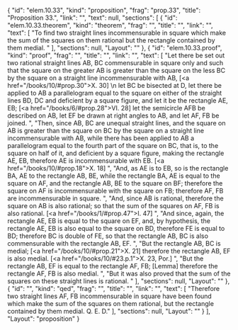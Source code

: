 {
  "id": "elem.10.33",
  "kind": "proposition",
  "frag": "prop.33",
  "title": "Proposition 33.",
  "link": "",
  "text": null,
  "sections": [
    {
      "id": "elem.10.33.theorem",
      "kind": "theorem",
      "frag": "",
      "title": "",
      "link": "",
      "text": [
        "To find two straight lines incommensurable in square which make the sum of the squares on them rational but the rectangle contained by them medial. "
      ],
      "sections": null,
      "Layout": ""
    },
    {
      "id": "elem.10.33.proof",
      "kind": "proof",
      "frag": "",
      "title": "",
      "link": "",
      "text": [
        "Let there be set out two rational straight lines AB, BC commensurable in square only and such that the square on the greater AB is greater than the square on the less BC by the square on a straight line incommensurable with AB, [<a href=\"/books/10/#prop.30\">X. 30</a>] \n       let BC be bisected at D, let there be applied to AB a parallelogram equal to the square on either of the straight lines BD, DC and deficient by a square figure, and let it be the rectangle AE, EB; [<a href=\"/books/6/#prop.28\">VI. 28</a>] let the semicircle AFB be described on AB, let EF be drawn at right angles to AB, and let AF, FB be joined. ",
        "Then, since AB, BC are unequal straight lines, and the square on AB is greater than the square on BC by the square on a straight line incommensurable with AB, while there has been applied to AB a parallelogram equal to the fourth part of the square on BC, that is, to the square on half of it, and deficient by a square figure, making the rectangle AE, EB, therefore AE is incommensurable with EB. [<a href=\"/books/10/#prop.18\">X. 18</a>] ",
        "And, as AE is to EB, so is the rectangle BA, AE to the rectangle AB, BE, while the rectangle BA, AE is equal to the square on AF, and the rectangle AB, BE to the square on BF; therefore the square on AF is incommensurable with the square on FB; therefore AF, FB are incommensurable in square. ",
        "And, since AB is rational, therefore the square on AB is also rational; so that the sum of the squares on AF, FB is also rational. [<a href=\"/books/1/#prop.47\">I. 47</a>] ",
        "And since, again, the rectangle AE, EB is equal to the square on EF, and, by hypothesis, the rectangle AE, EB is also equal to the square on BD, therefore FE is equal to BD; therefore BC is double of FE, so that the rectangle AB, BC is also commensurable with the rectangle AB, EF. ",
        "But the rectangle AB, BC is medial; [<a href=\"/books/10/#prop.21\">X. 21</a>] therefore the rectangle AB, EF is also medial. [<a href=\"/books/10/#23.p.1\">X. 23, Por.</a>] ",
        "But the rectangle AB, EF is equal to the rectangle AF, FB; [Lemma] therefore the rectangle AF, FB is also medial. ",
        "But it was also proved that the sum of the squares on these straight lines is rational. "
      ],
      "sections": null,
      "Layout": ""
    },
    {
      "id": "",
      "kind": "qed",
      "frag": "",
      "title": "",
      "link": "",
      "text": [
        "Therefore two straight lines AF, FB incommensurable in square have been found which make the sum of the squares on them rational, but the rectangle contained by them medial. Q. E. D."
      ],
      "sections": null,
      "Layout": ""
    }
  ],
  "Layout": "proposition"
}
